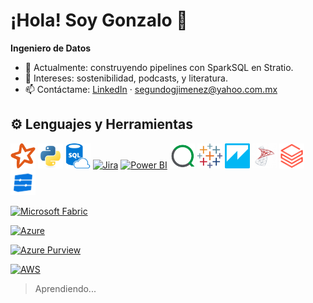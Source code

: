 # ¡Hola! Soy Gonzalo 👋
**Ingeniero de Datos**

- 🔭 Actualmente: construyendo pipelines con SparkSQL en Stratio.
- 🌱 Intereses: sostenibilidad, podcasts, y literatura.
- 📫 Contáctame: [LinkedIn]([https://www.linkedin.com/in/tu-perfil](https://www.linkedin.com/in/segundo-gonzalo-jimenez-aquino/)) · segundogjimenez@yahoo.com.mx
## ⚙️ Lenguajes y Herramientas

<p align="left">
  <!-- Spark -->
  <a href="https://spark.apache.org/" target="_blank" title="Apache Spark - Motor de procesamiento de datos distribuido"><img src="https://github.com/devicons/devicon/blob/master/icons/apachespark/apachespark-original.svg" alt="Spark" width="40" height="40"/></a>
  <!-- Python -->
  <a href="https://www.python.org/" target="_blank" title="Python - Lenguaje de programación versátil y poderoso"><img src="https://raw.githubusercontent.com/devicons/devicon/master/icons/python/python-original.svg" alt="Python / PySpark" width="40" height="40"/></a>
  <!-- SQL -->
  <a href="https://www.w3schools.com/sql/" target="_blank" title="SQL - Lenguaje estándar para bases de datos relacionales"><img src="/assets/icons/sql.png" alt="SQL" width="40" height="40"/></a>
  <!-- Jira -->
  <a href="https://www.atlassian.com/software/jira" target="_blank" title="Jira - Herramienta de gestión de proyectos"><img src="https://cdn.jsdelivr.net/gh/devicons/devicon@latest/icons/jira/jira-original.svg" alt="Jira" width="40" height="40"/></a>
  <!-- Power BI -->
  <a href="https://powerbi.microsoft.com/" target="_blank" title="Power BI - Herramienta de visualización y análisis de datos de Microsoft"><img src="https://upload.wikimedia.org/wikipedia/commons/c/cf/New_Power_BI_Logo.svg" alt="Power BI" width="40" height="40"/></a>
  <!-- Qlik -->
  <a href="https://www.qlik.com/" target="_blank" title="Qlik - Plataforma de análisis de datos e inteligencia empresarial"><img src="/assets/icons/qlik.svg" alt="Qlik" width="40" height="40"/></a>
  <!-- Tableau -->
  <a href="https://www.tableau.com/" target="_blank" title="Tableau - Plataforma líder en visualización de datos"><img src="/assets/icons/tableau.svg" alt="Tableau" width="40" height="40"/></a>
  <!-- QuickSight -->
  <a href="https://aws.amazon.com/quicksight/" target="_blank" title="Amazon QuickSight - Servicio de análisis empresarial en la nube"><img src="/assets/icons/quicksight.svg" alt="QuickSight" width="40" height="40"/></a>
  <!-- SSIS -->
  <a href="https://learn.microsoft.com/en-us/sql/integration-services/sql-server-integration-services" target="_blank" title="SQL Server Integration Services - Herramienta ETL de Microsoft"><img src="/assets/icons/ssis.png" alt="SSIS / SQL Server Integration Services" width="40" height="40"/></a>
  <!-- Databricks -->
  <a href="https://databricks.com/" target="_blank" title="Databricks - Plataforma unificada de datos e IA"><img src="/assets/icons/databricks.svg" alt="Databricks" width="40" height="40"/></a>
  <!-- Stratio -->
  <a href="https://www.stratio.com/" target="_blank" title="Stratio - Plataforma de datos empresariales"><img src="/assets/icons/stratio.svg" alt="Stratio" width="40" height="40"/></a>

  <!-- Microsoft Fabric -->
  <a href="https://learn.microsoft.com/en-us/fabric/" target="_blank" title="Microsoft Fabric - Plataforma de análisis unificada"><img src="https://upload.wikimedia.org/wikipedia/commons/d/d9/Microsoft_Fabric_Logo.svg" alt="Microsoft Fabric" width="40" height="40"/></a>

  <!-- Azure -->
  <a href="https://azure.microsoft.com/" target="_blank" title="Microsoft Azure - Plataforma de servicios en la nube"><img src="https://cdn.jsdelivr.net/gh/devicons/devicon@latest/icons/azure/azure-original.svg" alt="Azure" width="40" height="40"/></a>

  <!-- Purview -->
  <a href="https://learn.microsoft.com/en-us/purview/" target="_blank" title="Azure Purview - Gobierno de datos en la nube"><img src="https://learn.microsoft.com/en-us/azure/purview/media/index/azure-purview.svg" alt="Azure Purview" width="40" height="40"/></a>

  <!-- AWS -->
  <a href="https://aws.amazon.com/" target="_blank" title="Amazon Web Services - Plataforma de servicios en la nube"><img src="https://cdn.jsdelivr.net/gh/devicons/devicon@latest/icons/amazonwebservices/amazonwebservices-plain-wordmark.svg" alt="AWS" width="40" height="40"/></a>
</p>


> Aprendiendo...
